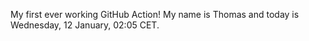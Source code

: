 My first ever working GitHub Action!
My name is Thomas and today is Wednesday, 12 January, 02:05 CET. 
